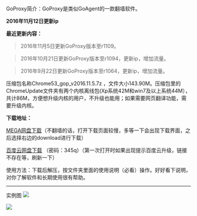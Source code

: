 GoProxy简介：GoProxy是类似GoAgent的一款翻墙软件。

**2016年11月12日更新ip**

**最近更新内容：**

> 2016年11月5日更新GoProxy版本至r1109。

> 2016年10月21日更新GoProxy版本至r1094，更新ip，增加流量。

> 2016年9月22日更新GoProxy版本至r1064，更新ip，增加流量。

压缩包名称Chrome53_gop_v2016.11.5.7z ，文件大小143.90M。压缩包里的ChromeUpdate文件夹有两个内核离线包(Xp系统42M和win7及以上系统44M），共计86M，方便想升级内核的用户，不升级也能用；如果需要网页翻译功能，需要升级内核。

**下载地址：**

[MEGA网盘下载](https://mega.nz/#!hoRC3LDb!pyz8TzbH5nfRdOPuEoMZm1GfvBu-wn8ud8FfVHjWghM)（不翻墙的话，打开下载页面较慢，多等一下会出现下载界面，之后选择右边的download进行下载）

[百度云网盘下载](http://pan.baidu.com/s/1eROzzNG) （密码：345q）（第一次打开时如果出现提示百度云升级，链接不存在等，刷新一下）



使用方法：下载后解压，按文件夹里面的使用说明（必看）操作。好好看下说明，对你了解软件和长期使用很有帮助。

***
实例图
![](https://raw.githubusercontent.com/Alvin9999/pac2/master/goagent综合版使用1.png)

![](https://raw.githubusercontent.com/Alvin9999/pac2/master/GOP1.png)